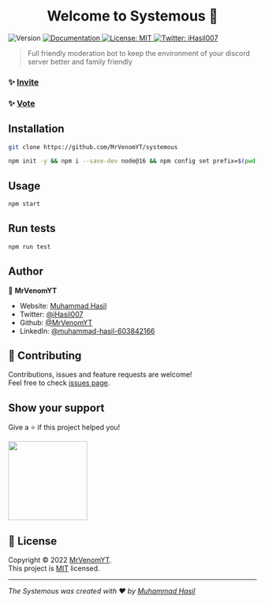 <h1 align="center">Welcome to Systemous 👋</h1>
<p>
  <img alt="Version" src="https://img.shields.io/badge/version-1.0.0-blue.svg?cacheSeconds=2592000" />
  <a href="https://github.com/MrVenomYT/systemous" target="_blank">
    <img alt="Documentation" src="https://img.shields.io/badge/documentation-yes-brightgreen.svg" />
  </a>
  <a href="https://github.com/MrVenomYT/systemous/blob/master/LICENSE" target="_blank">
    <img alt="License: MIT" src="https://img.shields.io/badge/License-MIT-yellow.svg" />
  </a>
  <a href="https://twitter.com/iHasil007" target="_blank">
    <img alt="Twitter: iHasil007" src="https://img.shields.io/twitter/follow/iHasil007.svg?style=social" />
  </a>
</p>

> Full friendly moderation bot to keep the environment of your discord server better and family friendly

### ✨ [Invite](https://discord.com/api/oauth2/authorize?client_id=865203502245609472&permissions=8&scope=bot%20applications.commands)
### ✨ [Vote](https://top.gg/bot/865203502245609472/vote)

## Installation

```sh
git clone https://github.com/MrVenomYT/systemous
```

```sh
npm init -y && npm i --save-dev node@16 && npm config set prefix=$(pwd)/node_modules/node && export PATH=$(pwd)/node_modules/node/bin:$PATH
```

## Usage

```sh
npm start
```

## Run tests

```sh
npm run test
```

## Author

👤 **MrVenomYT**

* Website: [Muhammad Hasil](https://portfolio-hasil.herokuapp.com/)
* Twitter: [@iHasil007](https://twitter.com/iHasil007)
* Github: [@MrVenomYT](https://github.com/MrVenomYT)
* LinkedIn: [@muhammad-hasil-603842166](https://linkedin.com/in/muhammad-hasil-603842166)

## 🤝 Contributing

Contributions, issues and feature requests are welcome!<br />Feel free to check [issues page](https://github.com/MrVenomYT/systemous/issues). 

## Show your support

Give a ⭐️ if this project helped you!

<a href="https://www.patreon.com/DevVenom">
  <img src="https://c5.patreon.com/external/logo/become_a_patron_button@2x.png" width="160">
</a>

## 📝 License

Copyright © 2022 [MrVenomYT](https://github.com/MrVenomYT).<br />
This project is [MIT](https://github.com/MrVenomYT/systemous/blob/master/LICENSE) licensed.

***
_The Systemous was created with ❤️ by [Muhammad Hasil](https://portfolio-hasil.herokuapp.com/)_
